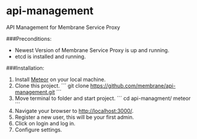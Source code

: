 # api-management
API Management for Membrane Service Proxy

###Preconditions:
- Newest Version of Membrane Service Proxy is up and running.
- etcd is installed and running.

###Installation:

1. Install [Meteor](https://www.meteor.com/) on your local machine.
2. Clone this project.
´´´
   git clone https://github.com/membrane/api-management.git
´´´
3. Move terminal to folder and start project.
´´´
cd api-managment/
meteor
´´´
4. Navigate your browser to [http://localhost:3000/](http://localhost:3000/).
5. Register a new user, this will be your first admin.
6. Click on login and log in.
7. Configure settings.